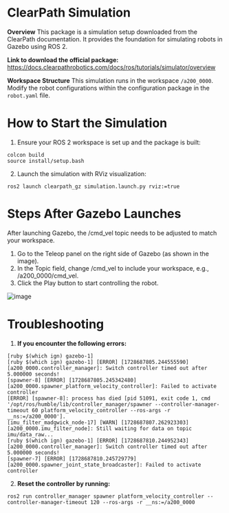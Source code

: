 # ClearPath Simulation
**Overview** This package is a simulation setup downloaded from the ClearPath documentation. It provides the foundation for simulating robots in Gazebo using ROS 2.

**Link to download the official package:** https://docs.clearpathrobotics.com/docs/ros/tutorials/simulator/overview

**Workspace Structure** This simulation runs in the workspace ```/a200_0000```. Modify the robot configurations within the configuration package in the ```robot.yaml``` file.


# How to Start the Simulation

1. Ensure your ROS 2 workspace is set up and the package is built:

```
colcon build
source install/setup.bash
```

2. Launch the simulation with RViz visualization:


```ros2 launch clearpath_gz simulation.launch.py rviz:=true```


# Steps After Gazebo Launches

After launching Gazebo, the /cmd_vel topic needs to be adjusted to match your workspace.

1. Go to the Teleop panel on the right side of Gazebo (as shown in the image).
2. In the Topic field, change /cmd_vel to include your workspace, e.g., /a200_0000/cmd_vel.
3. Click the Play button to start controlling the robot.

![image](https://github.com/user-attachments/assets/5d6d91f9-fdd7-4c53-a0c8-d99ad5070e96)


# Troubleshooting

1. **If you encounter the following errors:**

```
[ruby $(which ign) gazebo-1] 
[ruby $(which ign) gazebo-1] [ERROR] [1728687805.244555590] [a200_0000.controller_manager]: Switch controller timed out after 5.000000 seconds!
[spawner-8] [ERROR] [1728687805.245342480] [a200_0000.spawner_platform_velocity_controller]: Failed to activate controller
[ERROR] [spawner-8]: process has died [pid 51091, exit code 1, cmd '/opt/ros/humble/lib/controller_manager/spawner --controller-manager-timeout 60 platform_velocity_controller --ros-args -r __ns:=/a200_0000'].
[imu_filter_madgwick_node-17] [WARN] [1728687807.262923303] [a200_0000.imu_filter_node]: Still waiting for data on topic imu/data_raw...
[ruby $(which ign) gazebo-1] [ERROR] [1728687810.244952343] [a200_0000.controller_manager]: Switch controller timed out after 5.000000 seconds!
[spawner-7] [ERROR] [1728687810.245729779] [a200_0000.spawner_joint_state_broadcaster]: Failed to activate controller
```

2. **Reset the controller by running:**

```ros2 run controller_manager spawner platform_velocity_controller --controller-manager-timeout 120 --ros-args -r __ns:=/a200_0000```


